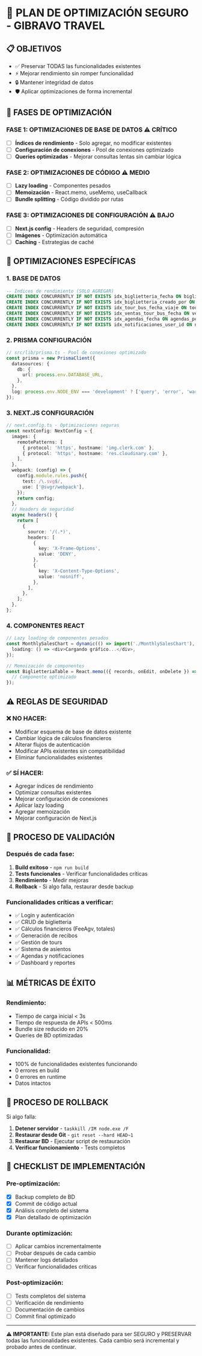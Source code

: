 # 🚀 PLAN DE OPTIMIZACIÓN SEGURO - GIBRAVO TRAVEL

## 📋 **OBJETIVOS**
- ✅ Preservar TODAS las funcionalidades existentes
- ⚡ Mejorar rendimiento sin romper funcionalidad
- 🔒 Mantener integridad de datos
- 🛡️ Aplicar optimizaciones de forma incremental

## 🎯 **FASES DE OPTIMIZACIÓN**

### **FASE 1: OPTIMIZACIONES DE BASE DE DATOS** ⚠️ CRÍTICO
- [ ] **Índices de rendimiento** - Solo agregar, no modificar existentes
- [ ] **Configuración de conexiones** - Pool de conexiones optimizado
- [ ] **Queries optimizadas** - Mejorar consultas lentas sin cambiar lógica

### **FASE 2: OPTIMIZACIONES DE CÓDIGO** ⚠️ MEDIO
- [ ] **Lazy loading** - Componentes pesados
- [ ] **Memoización** - React.memo, useMemo, useCallback
- [ ] **Bundle splitting** - Código dividido por rutas

### **FASE 3: OPTIMIZACIONES DE CONFIGURACIÓN** ⚠️ BAJO
- [ ] **Next.js config** - Headers de seguridad, compresión
- [ ] **Imágenes** - Optimización automática
- [ ] **Caching** - Estrategias de caché

## 🔧 **OPTIMIZACIONES ESPECÍFICAS**

### **1. BASE DE DATOS**
```sql
-- Índices de rendimiento (SOLO AGREGAR)
CREATE INDEX CONCURRENTLY IF NOT EXISTS idx_biglietteria_fecha ON biglietteria(data);
CREATE INDEX CONCURRENTLY IF NOT EXISTS idx_biglietteria_creado_por ON biglietteria(creado_por);
CREATE INDEX CONCURRENTLY IF NOT EXISTS idx_tour_bus_fecha_viaje ON tour_bus("fechaViaje");
CREATE INDEX CONCURRENTLY IF NOT EXISTS idx_ventas_tour_bus_fecha ON ventas_tour_bus("createdAt");
CREATE INDEX CONCURRENTLY IF NOT EXISTS idx_agendas_fecha ON agendas_personales(fecha);
CREATE INDEX CONCURRENTLY IF NOT EXISTS idx_notificaciones_user_id ON notificaciones("userId");
```

### **2. PRISMA CONFIGURACIÓN**
```typescript
// src/lib/prisma.ts - Pool de conexiones optimizado
const prisma = new PrismaClient({
  datasources: {
    db: {
      url: process.env.DATABASE_URL,
    },
  },
  log: process.env.NODE_ENV === 'development' ? ['query', 'error', 'warn'] : ['error'],
});
```

### **3. NEXT.JS CONFIGURACIÓN**
```typescript
// next.config.ts - Optimizaciones seguras
const nextConfig: NextConfig = {
  images: {
    remotePatterns: [
      { protocol: 'https', hostname: 'img.clerk.com' },
      { protocol: 'https', hostname: 'res.cloudinary.com' },
    ],
  },
  webpack: (config) => {
    config.module.rules.push({
      test: /\.svg$/,
      use: ['@svgr/webpack'],
    });
    return config;
  },
  // Headers de seguridad
  async headers() {
    return [
      {
        source: '/(.*)',
        headers: [
          {
            key: 'X-Frame-Options',
            value: 'DENY',
          },
          {
            key: 'X-Content-Type-Options',
            value: 'nosniff',
          },
        ],
      },
    ];
  },
};
```

### **4. COMPONENTES REACT**
```typescript
// Lazy loading de componentes pesados
const MonthlySalesChart = dynamic(() => import('./MonthlySalesChart'), {
  loading: () => <div>Cargando gráfico...</div>,
});

// Memoización de componentes
const BiglietteriaTable = React.memo(({ records, onEdit, onDelete }) => {
  // Componente optimizado
});
```

## ⚠️ **REGLAS DE SEGURIDAD**

### **❌ NO HACER:**
- Modificar esquema de base de datos existente
- Cambiar lógica de cálculos financieros
- Alterar flujos de autenticación
- Modificar APIs existentes sin compatibilidad
- Eliminar funcionalidades existentes

### **✅ SÍ HACER:**
- Agregar índices de rendimiento
- Optimizar consultas existentes
- Mejorar configuración de conexiones
- Aplicar lazy loading
- Agregar memoización
- Mejorar configuración de Next.js

## 🧪 **PROCESO DE VALIDACIÓN**

### **Después de cada fase:**
1. **Build exitoso** - `npm run build`
2. **Tests funcionales** - Verificar funcionalidades críticas
3. **Rendimiento** - Medir mejoras
4. **Rollback** - Si algo falla, restaurar desde backup

### **Funcionalidades críticas a verificar:**
- ✅ Login y autenticación
- ✅ CRUD de biglietteria
- ✅ Cálculos financieros (FeeAgv, totales)
- ✅ Generación de recibos
- ✅ Gestión de tours
- ✅ Sistema de asientos
- ✅ Agendas y notificaciones
- ✅ Dashboard y reportes

## 📊 **MÉTRICAS DE ÉXITO**

### **Rendimiento:**
- Tiempo de carga inicial < 3s
- Tiempo de respuesta de APIs < 500ms
- Bundle size reducido en 20%
- Queries de BD optimizadas

### **Funcionalidad:**
- 100% de funcionalidades existentes funcionando
- 0 errores en build
- 0 errores en runtime
- Datos intactos

## 🔄 **PROCESO DE ROLLBACK**

Si algo falla:
1. **Detener servidor** - `taskkill /IM node.exe /F`
2. **Restaurar desde Git** - `git reset --hard HEAD~1`
3. **Restaurar BD** - Ejecutar script de restauración
4. **Verificar funcionamiento** - Tests completos

## 📝 **CHECKLIST DE IMPLEMENTACIÓN**

### **Pre-optimización:**
- [x] Backup completo de BD
- [x] Commit de código actual
- [x] Análisis completo del sistema
- [x] Plan detallado de optimización

### **Durante optimización:**
- [ ] Aplicar cambios incrementalmente
- [ ] Probar después de cada cambio
- [ ] Mantener logs detallados
- [ ] Verificar funcionalidades críticas

### **Post-optimización:**
- [ ] Tests completos del sistema
- [ ] Verificación de rendimiento
- [ ] Documentación de cambios
- [ ] Commit final optimizado

---

**⚠️ IMPORTANTE:** Este plan está diseñado para ser SEGURO y PRESERVAR todas las funcionalidades existentes. Cada cambio será incremental y probado antes de continuar.
